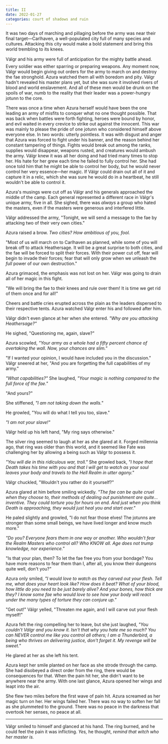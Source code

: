 ```yaml
---
title: II
date: 2022-01-27
categories: court of shadows and ruin
---
```

It was two days of marching and pillaging before the army was near their final target—Carlhaven, a well-populated city full of many species and cultures. Attacking this city would make a bold statement and bring this world trembling to its knees.

Válgr and his army were full of anticipation for the mighty battle ahead. Every soldier was either sparring or preparing weapons. Any moment now, Válgr would begin giving out orders for the army to march on and destroy the fae stronghold. Azura watched them all with boredom and pity. Válgr hadn't revealed his master plans yet, but she was sure it involved rivers of blood and world enslavement. And all of these men would be drunk on the spoils of war, numb to the reality that their leader was a power-hungry jotunn to the core.

There was once a time when Azura herself would have been the one leading an army of misfits to conquer what no one thought possible. That was back when battles were forth fighting, heroes were bound by honor, and evil waited in every crevice to strike out against the innocent. This war was mainly to please the pride of one jotunn who considered himself above everyone else. In two words: utterly pointless. It was with disgust and anger that Azura was forced to fight under his banner, and the reason behind her constant tampering of things. Fights would break out among the ranks, supplies would disappear, weapons rusted, and creatures would ambush the army. Válgr knew it was all her doing and had tried many times to stop her. His hate for her grew each time he failed to fully control her. She had once told him that he might be able to control her body, but he would never control her very essence—her magic. If Válgr could drain out all of it and capture it in a relic, which she was sure he would do in a heartbeat, he still wouldn't be able to control it.

Azura's musings were cut off as Válgr and his generals approached the middle of the camp. Each general represented a different race in Válgr's unique army, five in all. She sighed, there was *always* a group who hated the masters, even if the masters were generous and interfered little.

Válgr addressed the army, "Tonight, we will send a message to the fae by attacking two of their very own cities."

Azura raised a brow. *Two cities? How ambitious of you, fool.*

"Most of us will march on to Carlhaven as planned, while some of you will break off to attack Heathersage. It will be a great surprise to both cities, and the fae will be forced to split their forces. With their power cut off, fear will begin to invade their forces; fear that will only grow when we unleash the *full* power of our own destruction."

Azura grimaced, the emphasis was not lost on her. Válgr was going to drain all of her magic in this fight.

"We will bring the fae to their knees and rule over them! It is time we get rid of them once and for all!"

Cheers and battle cries erupted across the plain as the leaders dispersed to their respective tents. Azura watched Válgr enter his and followed after him.

Válgr didn't even glance at her when she entered. *"Why are you attacking Heathersage?"*

He sighed, "Questioning me, again, slave?"

Azura scowled, *"Your army as a whole had a fifty percent chance of overtaking the wall. Now, your chances are slim."*

"If I wanted your opinion, I would have included you in the discussion." Válgr sneered at her, "And you are forgetting the full capabilities of my army."

*"What capabilities?"* She laughed, *"Your magic is nothing compared to the full force of the fae."*

"And yours?"

She stiffened, *"I am not taking down the walls."*

He growled, "You will do what I tell you too, slave."

*"I am not your slave!"*

Válgr held up his left hand, "My ring says otherwise."

The silver ring seemed to laugh at her as she glared at it. Forged millennia ago, that ring was older than this world, and it seemed like Fate was challenging her by allowing a being such as Válgr to possess it.

*"You will die in this ridiculous war, troll."* She growled back, *"I hope that Death takes his time with you and that I will get to watch as your soul leaves your body and travels to the Hell Realm in utter agony."*

Válgr chuckled, "Wouldn't you rather do it yourself?"

Azura glared at him before smiling wickedly. *"The fae can be quite cruel when they choose to, their methods of dealing out punishment are quite... inventive. They could torture you for hours on end. And just when you think Death is approaching, they would just heal you and start over."*

He paled slightly and growled, "I do not fear those elves! The jotunns are stronger than some small beings, we have lived longer and know much more."

*"Do you? Everyone fears them in one way or another. Who wouldn't fear the Realm Masters who control all? Who KNOW all. Age does not trump knowledge, nor experience."*

"Is that your plan, then? To let the fae free you from your bondage? You have more reasons to fear them than I, after all, you know their dungeons quite well, don't you?"

Azura only smiled, *"I would love to watch as they carved out your flesh. Tell me, what does your heart look like? How does it beat? What of your blood, how little do you need to be just barely alive? And your bones, how thick are they? I know some fae who would love to see how your body will react under the many types of torture they can conjure up."*

"Get out!" Válgr yelled, "Threaten me again, and I will carve out your flesh myself!"

Azura felt the ring compelling her to leave, but she just laughed, *"You couldn't Válgr and you know it. Isn't that why you hate me so much? You can NEVER control me like you control all others; I am a Thunderbird, a being who thrives on delivering justice, don't forget it. My revenge will be sweet."*

He glared at her as she left his tent.

Azura kept her smile planted on her face as she strode through the camp. She had disobeyed a direct order from the ring, there would be consequences for that. When the pain hit her, she didn't want to be anywhere near the army. With one last glance, Azura opened her wings and leapt into the air.

She flew two miles before the first wave of pain hit. Azura screamed as her magic turn on her. Her wings failed her. There was no way to soften her fall as she plummeted to the ground. There was no peace in the darkness that overtook her senses, no peace at all.

- - -

Válgr smiled to himself and glanced at his hand. The ring burned, and he could feel the pain it was inflicting. *Yes,* he thought, *remind that witch who her master is.*